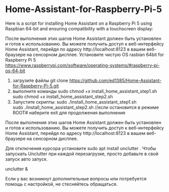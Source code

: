 # Home-Assistant-for-Raspberry-Pi-5
Here is a script for installing Home Assistant on a Raspberry Pi 5 using Raspbian 64-bit and ensuring compatibility with a touchscreen display:

После выполнения этих шагов Home Assistant должен быть установлен и готов к использованию.
Вы можете получить доступ к веб-интерфейсу Home Assistant, перейдя по адресу http://localhost:8123 в вашем веб-браузере на сенсорном дисплее.
Установите чистую OS rasbian 64bit for Raspberry Pi 5  
https://www.raspberrypi.com/software/operating-systems/#raspberry-pi-os-64-bit 

1) загрузите файлы 
git  clone https://github.com/ed1385/Home-Assistant-for-Raspberry-Pi-5.git
2) выполните команды
sudo chmod +x install_home_assistant_step1.sh
sudo chmod +x install_home_assistant_step2.sh
3) Запустите скрипты:
sudo ./install_home_assistant_step1.sh  
sudo ./install_home_assistant_step2.sh   //если остановится в режиме ROOT# наберите exit для продолжения выполнения

После выполнения этих шагов Home Assistant должен быть установлен и готов к использованию. 
Вы можете получить доступ к веб-интерфейсу Home Assistant, перейдя по адресу http://localhost:8123 в вашем веб-браузере на сенсорном дисплее.

Для отключения курсора установите sudo apt install unclutter .
Чтобы запускать Unclutter при каждой перезагрузке, просто добавьте  в свой запуск авто запуск.

unclutter &

Если у вас возникнут дополнительные вопросы или потребуется помощь с настройкой, не стесняйтесь обращаться.

